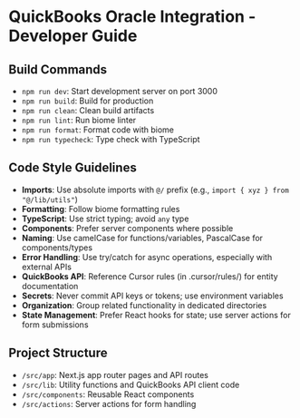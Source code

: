 # QuickBooks Oracle Integration - Developer Guide

## Build Commands
- `npm run dev`: Start development server on port 3000
- `npm run build`: Build for production
- `npm run clean`: Clean build artifacts
- `npm run lint`: Run biome linter
- `npm run format`: Format code with biome
- `npm run typecheck`: Type check with TypeScript

## Code Style Guidelines
- **Imports**: Use absolute imports with `@/` prefix (e.g., `import { xyz } from "@/lib/utils"`)
- **Formatting**: Follow biome formatting rules
- **TypeScript**: Use strict typing; avoid `any` type
- **Components**: Prefer server components where possible
- **Naming**: Use camelCase for functions/variables, PascalCase for components/types
- **Error Handling**: Use try/catch for async operations, especially with external APIs
- **QuickBooks API**: Reference Cursor rules (in .cursor/rules/) for entity documentation
- **Secrets**: Never commit API keys or tokens; use environment variables
- **Organization**: Group related functionality in dedicated directories
- **State Management**: Prefer React hooks for state; use server actions for form submissions

## Project Structure
- `/src/app`: Next.js app router pages and API routes
- `/src/lib`: Utility functions and QuickBooks API client code
- `/src/components`: Reusable React components
- `/src/actions`: Server actions for form handling